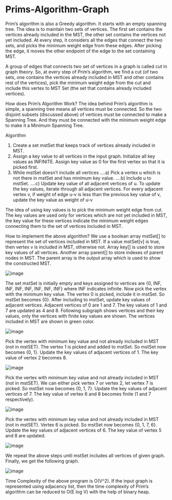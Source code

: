 # Prims-Algorithm-Graph

Prim’s algorithm is also a Greedy algorithm. It starts with an empty spanning tree. The idea is to maintain two sets of vertices. The first set contains the vertices already included in the MST, the other set contains the vertices not yet included. At every step, it considers all the edges that connect the two sets, and picks the minimum weight edge from these edges. After picking the edge, it moves the other endpoint of the edge to the set containing MST. 

A group of edges that connects two set of vertices in a graph is called cut in graph theory. So, at every step of Prim’s algorithm, we find a cut (of two sets, one contains the vertices already included in MST and other contains rest of the vertices), pick the minimum weight edge from the cut and include this vertex to MST Set (the set that contains already included vertices).

How does Prim’s Algorithm Work? The idea behind Prim’s algorithm is simple, a spanning tree means all vertices must be connected. So the two disjoint subsets (discussed above) of vertices must be connected to make a Spanning Tree. And they must be connected with the minimum weight edge to make it a Minimum Spanning Tree.

Algorithm 
1) Create a set mstSet that keeps track of vertices already included in MST. 
2) Assign a key value to all vertices in the input graph. Initialize all key values as INFINITE. Assign key value as 0 for the first vertex so that it is picked first. 
3) While mstSet doesn’t include all vertices 
….a) Pick a vertex u which is not there in mstSet and has minimum key value. 
….b) Include u to mstSet. 
….c) Update key value of all adjacent vertices of u. To update the key values, iterate through all adjacent vertices. For every adjacent vertex v, if weight of edge u-v is less than the previous key value of v, update the key value as weight of u-v

The idea of using key values is to pick the minimum weight edge from cut. The key values are used only for vertices which are not yet included in MST, the key value for these vertices indicate the minimum weight edges connecting them to the set of vertices included in MST. 

How to implement the above algorithm? 
We use a boolean array mstSet[] to represent the set of vertices included in MST. If a value mstSet[v] is true, then vertex v is included in MST, otherwise not. Array key[] is used to store key values of all vertices. Another array parent[] to store indexes of parent nodes in MST. The parent array is the output array which is used to show the constructed MST.

![image](https://user-images.githubusercontent.com/22562694/120124652-0325c800-c1d3-11eb-8c4d-15ab6d5987de.png)

The set mstSet is initially empty and keys assigned to vertices are {0, INF, INF, INF, INF, INF, INF, INF} where INF indicates infinite. Now pick the vertex with the minimum key value. The vertex 0 is picked, include it in mstSet. So mstSet becomes {0}. After including to mstSet, update key values of adjacent vertices. Adjacent vertices of 0 are 1 and 7. The key values of 1 and 7 are updated as 4 and 8. Following subgraph shows vertices and their key values, only the vertices with finite key values are shown. The vertices included in MST are shown in green color.

![image](https://user-images.githubusercontent.com/22562694/120124658-091ba900-c1d3-11eb-89f4-995edbf1bc1e.png)

Pick the vertex with minimum key value and not already included in MST (not in mstSET). The vertex 1 is picked and added to mstSet. So mstSet now becomes {0, 1}. Update the key values of adjacent vertices of 1. The key value of vertex 2 becomes 8.

![image](https://user-images.githubusercontent.com/22562694/120124675-1b95e280-c1d3-11eb-8a7f-b52f6d4c5dd2.png)

Pick the vertex with minimum key value and not already included in MST (not in mstSET). We can either pick vertex 7 or vertex 2, let vertex 7 is picked. So mstSet now becomes {0, 1, 7}. Update the key values of adjacent vertices of 7. The key value of vertex 6 and 8 becomes finite (1 and 7 respectively). 

![image](https://user-images.githubusercontent.com/22562694/120124687-29e3fe80-c1d3-11eb-9a1a-22cb6ad19db0.png)

Pick the vertex with minimum key value and not already included in MST (not in mstSET). Vertex 6 is picked. So mstSet now becomes {0, 1, 7, 6}. Update the key values of adjacent vertices of 6. The key value of vertex 5 and 8 are updated.

![image](https://user-images.githubusercontent.com/22562694/120124699-3700ed80-c1d3-11eb-8308-fdb6ebdb9e9c.png)

We repeat the above steps until mstSet includes all vertices of given graph. Finally, we get the following graph.

![image](https://user-images.githubusercontent.com/22562694/120124709-42541900-c1d3-11eb-97f7-92a04c429150.png)


Time Complexity of the above program is O(V^2). If the input graph is represented using adjacency list, then the time complexity of Prim’s algorithm can be reduced to O(E log V) with the help of binary heap.



